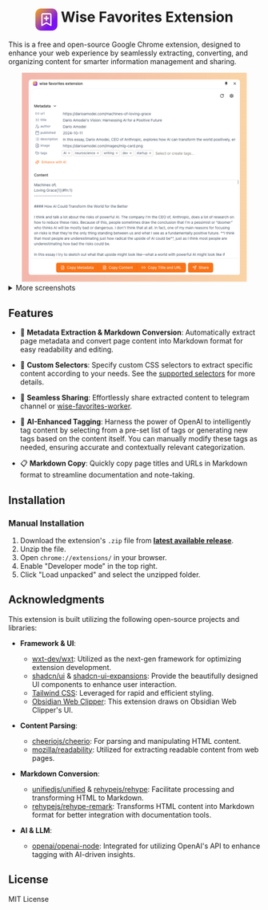 <h1 align="center">
  <img align="top" width="44" src="./assets/icon.svg" alt="Logo">
  <span>Wise Favorites Extension</span>
</h1>

This is a free and open-source Google Chrome extension, designed to enhance your web experience by seamlessly
extracting, converting, and organizing content for smarter information management and sharing.

<div align="center">
  <img width="450" src="./docs/images/sidepanel.png" alt="Side Panel">
</div>

<details>
<summary>More screenshots</summary>

**Side Panel**

![Side Panel](./docs/images/sidepanel-merge.png)

**Popup**

![Popup](./docs/images/popup-merge.png)

**Share**

![telegram channel](docs/images/share-telegram-channel.png)

**Settings**

![setting-tags.png](docs/images/setting-tags.png)

![setting-selectors.png](docs/images/setting-selectors.png)

![setting-share-channels.png](docs/images/setting-share-channels.png)

![setting-llm.png](docs/images/setting-llm.png)

</details>

## Features

- 📄 **Metadata Extraction & Markdown Conversion**: Automatically extract page metadata and convert page content into
  Markdown format for easy readability and editing.

- 🎯 **Custom Selectors**: Specify custom CSS selectors to extract specific content according to your needs. See
  the [supported selectors](https://github.com/fb55/css-select/blob/master/README.md#supported-selectors) for more
  details.

- 🚀 **Seamless Sharing**: Effortlessly share extracted content to telegram channel
  or [wise-favorites-worker](https://github.com/ethan4768/wise-favorites-worker).

- 🤖 **AI-Enhanced Tagging**: Harness the power of OpenAI to intelligently tag content by selecting from a pre-set list
  of tags or generating new tags based on the content itself. You can manually modify these tags as needed, ensuring
  accurate and contextually relevant categorization.

- 📋 **Markdown Copy**: Quickly copy page titles and URLs in Markdown format to streamline documentation and note-taking.

## Installation

### Manual Installation

1. Download the extension's `.zip` file from **[latest available release](https://github.com/ethan4768/wise-favorites-extension/releases)**.
2. Unzip the file.
3. Open `chrome://extensions/` in your browser.
4. Enable "Developer mode" in the top right.
5. Click "Load unpacked" and select the unzipped folder.

## Acknowledgments

This extension is built utilizing the following open-source projects and libraries:

- **Framework & UI**:
    - [wxt-dev/wxt](https://github.com/wxt-dev/wxt): Utilized as the next-gen framework for optimizing extension
      development.
    - [shadcn/ui](https://ui.shadcn.com/) & [shadcn-ui-expansions](https://github.com/hsuanyi-chou/shadcn-ui-expansions):
      Provide the beautifully designed UI components to enhance user interaction.
    - [Tailwind CSS](https://tailwindcss.com/): Leveraged for rapid and efficient styling.
    - [Obsidian Web Clipper](https://obsidian.md/clipper): This extension draws on Obsidian Web Clipper's UI.

- **Content Parsing**:
    - [cheeriojs/cheerio](https://github.com/cheeriojs/cheerio): For parsing and manipulating HTML content.
    - [mozilla/readability](https://github.com/mozilla/readability): Utilized for extracting readable content from web
      pages.

- **Markdown Conversion**:
    - [unifiedjs/unified](https://github.com/unifiedjs/unified) & [rehypejs/rehype](https://github.com/rehypejs/rehype):
      Facilitate processing and transforming HTML to Markdown.
    - [rehypejs/rehype-remark](https://github.com/rehypejs/rehype-remark): Transforms HTML content into Markdown format
      for better integration with documentation tools.

- **AI & LLM**:
    - [openai/openai-node](https://github.com/openai/openai-node): Integrated for utilizing OpenAI's API to enhance
      tagging with AI-driven insights.

## License

MIT License
